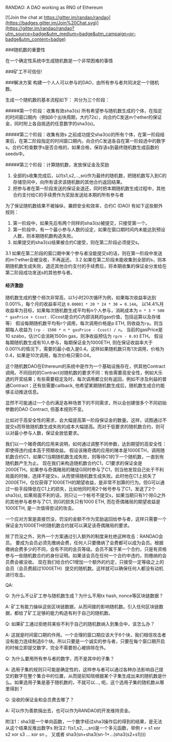 RANDAO: A DAO working as RNG of Ethereum

[![Join the chat at https://gitter.im/randao/randao](https://badges.gitter.im/Join%20Chat.svg)](https://gitter.im/randao/randao?utm_source=badge&utm_medium=badge&utm_campaign=pr-badge&utm_content=badge)


###随机数的重要性

在一个确定性系统中生成随机数是一个非常困难的事情

###矿工不可信任!

###解决方案
构建一个人人可以参与的DAO，由所有参与者共同决定一个随机数。

生成一个随机数的基本流程如下：
共分为三个阶段：

#####第一个阶段：收集有效sha3(s)
所有希望参与随机数生成的个体，在指定的时间窗口期内（例如6个出块周期，大约72s），向合约C发送m个ether的保证金，同时附上各自挑选的任意数字的sha3(s)。

#####第二个阶段：收集有效s
之前成功提交sha3(s)的所有个体，在第一阶段结束后，在第二阶段指定的时间窗口期内，向合约C发送各自在第一阶段选中的数字s。合约C检查数字s是否合格的，如果合格，保存该s到最终随机数生成函数的seeds中。

#####第三个阶段：计算随机数，发放保证金及奖励
1. 全部的s收集完成后，以f(s1,s2,...,sn)作为最终的随机数，把随机数写入到C的存储空间中，向所有请求该随机数的其他合约返回结果。
2. 把参与者在第一阶段发送的保证金退还，同时把本期随机数生成过程中，其他合约支付给C的手续费作为奖励发送给本期的所有参与者


为了保证随机数结果不被操纵，兼顾安全和效率，合约C (DAO) 有如下这些额外规则：

1. 第一阶段中，如果先后有两个同样的sha3(s)被提交，只接受第一个。
2. 第一阶段中，有一个最小参与人数的设定，如果在窗口期时间内未能达到预设人数，则本期随机数构造失败。
3. 如果提交的sha3(s)结果被合约C接受，则在第二阶段必须提交s。

  3.1 如果在第二阶段的窗口期中某个参与者没能提交s的话，则在第一阶段中发送的m个ether会被没收，不再返还。
  3.2 如果在第二阶段未能收集到全部的s，则本期随机数生成失败，退还其他合约支付的手续费后，将本期收集的保证金分发给在第二阶段成功发送s的其他参与者。

#### 经济激励
随机数生成的整个频次非常高，以1小时20次循环为例，如果每次收益率达到 0.001%，每个月的收益率可达 `0.00001 * 20 * 24 * 30 = 0.144`。
以14.4%月收益率为目标，如果每次随机数生成平均有n个人参与，消耗成本为 `n * 3 * 500 * gasPrice + Ccost` . (Ccost是合约C内部消耗的gas价值，包括运算以及存储等）
假设每期随机数平均有r个调用，每次调用价格是p ETH, 则收益为`rp`。则当期每人收益为 `(rp - 1500 * n * gasPrice - Ccost) / n`。
当前的gasPrice是10 szabo，估计C会消耗1500n gas，则净收益预估为 `rp/n - 0.03` ETH。
假设每期随机数生成有10人参与，每期保证金为1000ETH,  则在保证收益率大于0.001%的情况下，需要的最小收入是0.4。这样如果随机数只有1次调用，价格为0.4，如果是10次调用，每次价格只需0.04。

这个随机数DAO在Ethereum的系统中是作为一个基础设施存在，供其他Contract调用。不同目的的Contract对随机数的要求不同：有些需要高安全性，例如大乐透的开奖结果；有些需要稳定及时，每次调用都立刻有返回，例如不涉及利益的普通Contract；还有些需要callback, 他希望某期随机数生成后，随机数生成合约能够主动推送信息。

显然不可能通过一个合约满足各种场景下的不同需求，所以会创建很多个不同初始参数的DAO Contract, 但基本规则不变。

比如对于高安全性的需求，会大幅提高第一阶段保证金的数量。这样，试图通过不提交s而导致随机数生成失败的成本大幅提高。而对于低要求的随机数合约，则可以对最小参与人数，保证金放低要求。

我们以一个赌奇偶的应用来说明，如何通过调整不同参数，达到期望的高安全性：即使得违约成本高于预期收益。
假设该赌奇偶的应用的赌本是1000ETH，调用随机数合约C1，如果C1当期随机数生成失败，则等待C1的下一个随机数，一直到有随机数产生为止。
现在我们来构造随机数合约C1，C1要求的保证金是2000ETH。如果参与奇偶赌局的赌徒G同时参与了C1，则当他发现自己处于不利局面的时候，选择不提交s，从而使得随机数生成失败。此时他在C1上损失了2000ETH，仅仅获得了1000ETH的期望收益，是非常不划算的行为。但G可以通过一些手段降低在C1上的损失，比如他同时用2个帐号参与了C1，发送了2个sha3(s), 如果局面不利的话，则只让一个帐号不提交s，如果当期只有1个除G之外的其他参与者参与了C1, 则G的损失只有1000 ETH, 而在奇偶赌局的期望收益是1000ETH, 是一次值得尝试的攻击。

一个应对方案是直接罚没，罚没的金额不作为奖励返回给参与者，这样只需要一个保证金为1000ETH的随机数合约就可以满足该奇偶赌局的要求。

除了罚没之外，另外一个方案通过引入额外的制度来杜绝这种攻击：RANDAO会员。
要成为会员必须先缴纳会费，任何人只要缴纳了会费都可以成为会员。根据缴纳会费多少的不同，会有不同的会员等级。会员不属于某一个合约，只是有资格参与一些随机数合约的身份证明。如果该会员在任何一个合约中违约，则缴纳的会员费会被没收。
现在我们给合约C1增加一个额外的约定，只接受一定等级之上的会员（会员费超过1000ETH）提交的随机数。这样就可以确保任何人都没有动机进行攻击。


QA:

Q: 为什么不让矿工参与随机数生成？为什么不用tx hash, nonce等区块链数据？ 

A: 矿工有能力操纵这些区块链数据，从而间接的影响随机数。引入任何区块链数据，都给了矿工足够的能力构造有利于自己的随机数。

Q: 如果矿工通过拒绝将某些不利于自己的随机数纳入到集合中，该怎么办？

A: 这就是时间窗口期的作用。一个合理的窗口期应该大于6个块，我们相信攻击者没有能力连续制造6个块。所以只要是一个诚实的参与者，只要在每个窗口期开启的时候立即提交数字，完全不需要担心被排除在外。

Q: 为什么要用所有参与者的数字，而不是其中的子集？

A: 选用子集的规则只可能是确定性的，这样参与者可以通过各种办法影响自己提交的数字在整个集合中的位置，从而提前知晓根据某个子集生成出来的随机数是什么。如果选用子集是基于随机数的，不就可以..., 呃，这个选用子集的随机数从哪里得到？

Q: 没收的保证金和会员费去哪了？

A: 可以作为善款捐出去，也可以作为RANDAO的开发维持资金。





附注1：sha3是一个单向函数，一个数字经过sha3操作后的得到的结果，是无法从这个结果反推出数字s
附注2: f(s1,s2,...,sn)是一个多元函数，举例 r = s1 xor s2 xor s3 ... xor sn 。 又或者 sha3(sn+sha3(sn-1+...(sha3(s2+s1))))
